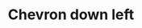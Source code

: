 ---
title: Chevron down left
tags: ["chevron", "down", "left", "direction", "pointer"]
icon: chevron-down-left
svg: '<svg xmlns="http://www.w3.org/2000/svg" width="24" height="24" fill="none" viewBox="0 0 24 24" stroke-width="1.5" stroke-linecap="round" stroke-linejoin="round" stroke="currentColor"><path d="M7.879 7.636v8.485h8.485"/></svg>'
---